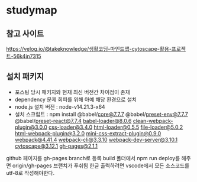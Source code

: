 # studymap

## 참고 사이트
https://velog.io/@takeknowledge/생활코딩-마인드맵-cytoscape-활용-프로젝트-56k4in7315

## 설치 패키지
* 포스팅 당시 패키지와 현재 최신 버전간 차이점이 존재
* dependency 문제 회피를 위해 아예 해당 환경으로 설치
* node.js 설치 버전 : node-v14.21.3-x64
* 설치 스크립트 : npm install @babel/core@7.7.7 @babel/preset-env@7.7.7 @babel/preset-react@7.7.4 babel-loader@8.0.6 clean-webpack-plugin@3.0.0 css-loader@3.4.0 html-loader@0.5.5 file-loader@5.0.2 html-webpack-plugin@3.2.0 mini-css-extract-plugin@0.9.0 webpack@4.41.4 webpack-cli@3.3.10 webpack-dev-server@3.10.1 cytoscape@3.12.1 gh-pages@2.1.1


github 페이지를 gh-pages branch로 등록
build 폴더에서 npm run deploy를 해주면 origin/gh-pages 브랜치가 푸쉬됨
한글 출력하려면 vscode에서 모든 소스코드를 utf-8로 작성해야한다.
